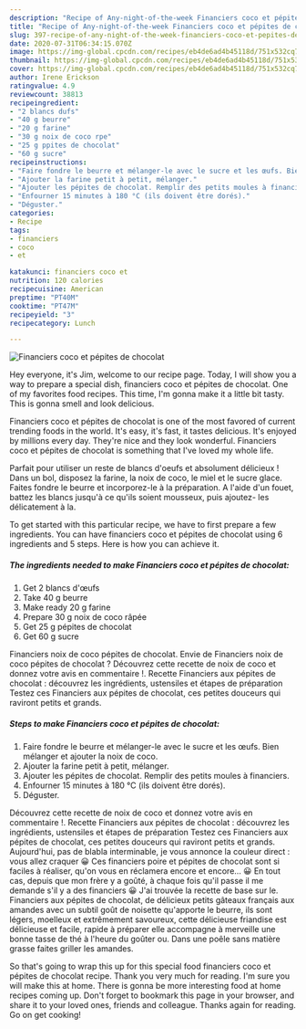 ```yaml
---
description: "Recipe of Any-night-of-the-week Financiers coco et pépites de chocolat"
title: "Recipe of Any-night-of-the-week Financiers coco et pépites de chocolat"
slug: 397-recipe-of-any-night-of-the-week-financiers-coco-et-pepites-de-chocolat
date: 2020-07-31T06:34:15.070Z
image: https://img-global.cpcdn.com/recipes/eb4de6ad4b45118d/751x532cq70/financiers-coco-et-pepites-de-chocolat-photo-principale-de-la-recette.jpg
thumbnail: https://img-global.cpcdn.com/recipes/eb4de6ad4b45118d/751x532cq70/financiers-coco-et-pepites-de-chocolat-photo-principale-de-la-recette.jpg
cover: https://img-global.cpcdn.com/recipes/eb4de6ad4b45118d/751x532cq70/financiers-coco-et-pepites-de-chocolat-photo-principale-de-la-recette.jpg
author: Irene Erickson
ratingvalue: 4.9
reviewcount: 38813
recipeingredient:
- "2 blancs dufs"
- "40 g beurre"
- "20 g farine"
- "30 g noix de coco rpe"
- "25 g ppites de chocolat"
- "60 g sucre"
recipeinstructions:
- "Faire fondre le beurre et mélanger-le avec le sucre et les œufs. Bien mélanger et ajouter la noix de coco."
- "Ajouter la farine petit à petit, mélanger."
- "Ajouter les pépites de chocolat. Remplir des petits moules à financiers."
- "Enfourner 15 minutes à 180 °C (ils doivent être dorés)."
- "Déguster."
categories:
- Recipe
tags:
- financiers
- coco
- et

katakunci: financiers coco et 
nutrition: 120 calories
recipecuisine: American
preptime: "PT40M"
cooktime: "PT47M"
recipeyield: "3"
recipecategory: Lunch

---
```



![Financiers coco et pépites de chocolat](https://img-global.cpcdn.com/recipes/eb4de6ad4b45118d/751x532cq70/financiers-coco-et-pepites-de-chocolat-photo-principale-de-la-recette.jpg)

Hey everyone, it's Jim, welcome to our recipe page. Today, I will show you a way to prepare a special dish, financiers coco et pépites de chocolat. One of my favorites food recipes. This time, I'm gonna make it a little bit tasty. This is gonna smell and look delicious.

Financiers coco et pépites de chocolat is one of the most favored of current trending foods in the world. It's easy, it's fast, it tastes delicious. It's enjoyed by millions every day. They're nice and they look wonderful. Financiers coco et pépites de chocolat is something that I've loved my whole life.

Parfait pour utiliser un reste de blancs d&#39;oeufs et absolument délicieux ! Dans un bol, disposez la farine, la noix de coco, le miel et le sucre glace. Faites fondre le beurre et incorporez-le à la préparation. A l&#39;aide d&#39;un fouet, battez les blancs jusqu&#39;à ce qu&#39;ils soient mousseux, puis ajoutez- les délicatement à la.


To get started with this particular recipe, we have to first prepare a few ingredients. You can have financiers coco et pépites de chocolat using 6 ingredients and 5 steps. Here is how you can achieve it.

<!--inarticleads1-->

##### The ingredients needed to make Financiers coco et pépites de chocolat:

1. Get 2 blancs d&#39;œufs
1. Take 40 g beurre
1. Make ready 20 g farine
1. Prepare 30 g noix de coco râpée
1. Get 25 g pépites de chocolat
1. Get 60 g sucre


Financiers noix de coco pépites de chocolat. Envie de Financiers noix de coco pépites de chocolat ? Découvrez cette recette de noix de coco et donnez votre avis en commentaire !. Recette Financiers aux pépites de chocolat : découvrez les ingrédients, ustensiles et étapes de préparation Testez ces Financiers aux pépites de chocolat, ces petites douceurs qui raviront petits et grands. 

<!--inarticleads2-->

##### Steps to make Financiers coco et pépites de chocolat:

1. Faire fondre le beurre et mélanger-le avec le sucre et les œufs. Bien mélanger et ajouter la noix de coco.
1. Ajouter la farine petit à petit, mélanger.
1. Ajouter les pépites de chocolat. Remplir des petits moules à financiers.
1. Enfourner 15 minutes à 180 °C (ils doivent être dorés).
1. Déguster.


Découvrez cette recette de noix de coco et donnez votre avis en commentaire !. Recette Financiers aux pépites de chocolat : découvrez les ingrédients, ustensiles et étapes de préparation Testez ces Financiers aux pépites de chocolat, ces petites douceurs qui raviront petits et grands. Aujourd&#39;hui, pas de blabla interminable, je vous annonce la couleur direct : vous allez craquer 😀 Ces financiers poire et pépites de chocolat sont si faciles à réaliser, qu&#39;on vous en réclamera encore et encore… 😀 En tout cas, depuis que mon frère y a goûté, à chaque fois qu&#39;il passe il me demande s&#39;il y a des financiers 😀 J&#39;ai trouvée la recette de base sur le. Financiers aux pépites de chocolat, de délicieux petits gâteaux français aux amandes avec un subtil goût de noisette qu&#39;apporte le beurre, ils sont légers, moelleux et extrêmement savoureux, cette délicieuse friandise est délicieuse et facile, rapide à préparer elle accompagne à merveille une bonne tasse de thé à l&#39;heure du goûter ou. Dans une poêle sans matière grasse faites griller les amandes. 

So that's going to wrap this up for this special food financiers coco et pépites de chocolat recipe. Thank you very much for reading. I'm sure you will make this at home. There is gonna be more interesting food at home recipes coming up. Don't forget to bookmark this page in your browser, and share it to your loved ones, friends and colleague. Thanks again for reading. Go on get cooking!
